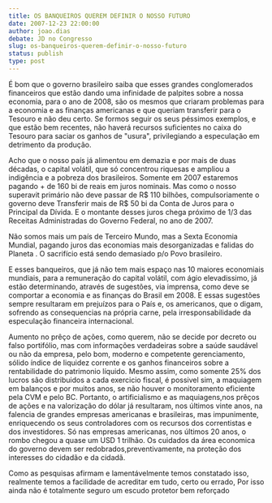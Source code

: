 ```yaml
---
title: OS BANQUEIROS QUEREM DEFINIR O NOSSO FUTURO
date: 2007-12-23 22:00:00
author: joao.dias
debate: JD no Congresso
slug: os-banqueiros-querem-definir-o-nosso-futuro
status: publish 
type: post
---
```


  

É bom que o governo brasileiro saiba que esses grandes conglomerados financeiros que estão dando uma infinidade de palpites sobre a nossa economia, para o ano de 2008, são os mesmos que criaram problemas para a economia e as finanças americanas e que queriam transferir para o Tesouro e não deu certo. Se formos seguir os seus péssimos exemplos, e que estão bem recentes, não haverá recursos suficientes no caixa do Tesouro para saciar os ganhos de \"usura\", privilegiando a especulação em detrimento da produção.   

  

Acho que o nosso país já alimentou em demazia e por mais de duas décadas, o capital volátil, que só concentrou riquesas e ampliou a indigência e a pobreza dos brasileiros. Somente em 2007 estaremos pagando + de 160 bi de reais em juros nominais. Mas como o nosso superavit primário não deve passar de R$ 110 bilhões, compulsoriamente o governo deve Transferir mais de R$ 50 bi da Conta de Juros para o Principal da Dívida. E o montante desses juros chega próximo de 1/3 das Receitas Administradas do Governo Federal, no ano de 2007.   

  

Não somos mais um país de Terceiro Mundo, mas a Sexta Economia Mundial, pagando juros das economias mais desorganizadas e falidas do Planeta . O sacrifício está sendo demasiado p/o Povo brasileiro.   

  

E esses banqueiros, que já não tem mais espaço nas 10 maiores economiais mundiais, para a remuneração do capital volátil, com ágio elevadissimo, já estão determinando, através de sugestões, via imprensa, como deve se comportar a economia e as finanças do Brasil em 2008. E essas sugestões sempre resultaram em prejuízos para o País e, os americanos, que o digam, sofrendo as consequencias na própria carne, pela irresponsabilidade da especulação financeira internacional.   

  

Aumento no prêço de ações, como querem, não se decide por decreto ou falso portifólio, mas com informações verdadeiras sobre a saúde saudável ou não da empresa, pelo bom, moderno e competente gerenciamento, sólido índice de liquidez corrente e os ganhos financeiros sobre a rentabilidade do patrimonio líquido. Mesmo assim, como somente 25% dos lucros são distribuidos a cada exercicio fiscal, é possivel sim, a maquiagem em balanços e por muitos anos, se não houver o monitoramento eficiente pela CVM e pelo BC. Portanto, o artificialismo e as maquiagens,nos prêços de ações e na valorização do dólar já resultaram, nos últimos vinte anos, na falencia de grandes empresas americanas e brasileiras, mas impunimente, enriquecendo os seus controladores com os recursos dos correntistas e dos investidores. Só nas empresas americanas, nos últimos 20 anos, o rombo chegou a quase um USD 1 trilhão. Os cuidados da área economica do governo devem ser redobrados,preventivamente, na proteção dos interesses do cidadão e da cidadã.   

  

Como as pesquisas afirmam e lamentávelmente temos constatado isso, realmente temos a facilidade de acreditar em tudo, certo ou errado, Por isso ainda não é totalmente seguro um escudo protetor bem reforçado
